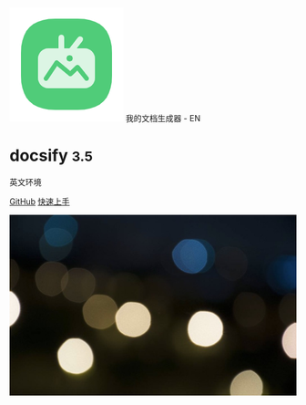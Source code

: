 ![logo](../static/image/video.png ':class=logo') <span class="websit">我的文档生成器 - EN</span>


# docsify <small>3.5</small>
英文环境

[GitHub](https://github.com/zhangfangshuai/docsify-demo)
[快速上手](guide)

![](./static/image/bg.jpg)